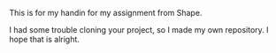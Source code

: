 This is for my handin for my assignment from Shape.

I had some trouble cloning your project, so I made my own repository. I hope that is alright.



